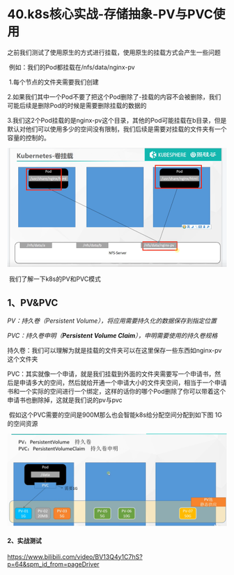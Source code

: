 # 40.k8s核心实战-存储抽象-PV与PVC使用



​	之前我们测试了使用原生的方式进行挂载，使用原生的挂载方式会产生一些问题



​	例如：我们的Pod都挂载在/nfs/data/nginx-pv

​					1.每个节点的文件夹需要我们创建

​					2.如果我们其中一个Pod不要了把这个Pod删除了-挂载的内容不会被删除，我们可能后续是删除Pod的时候是需要删除挂载的数据的

​					3.我们这2个Pod挂载的是nginx-pv这个目录，其他的Pod可能挂载在b目录，但是默认对他们可以使用多少的空间没有限制，我们后续是需要对挂载的文件夹有一个容量的控制的。

![1651739346170](../../.vuepress/public/images/1651739346170.png)





​		我们了解一下k8s的PV和PVC模式

## 1、PV&PVC

*PV：持久卷（Persistent Volume），将应用需要持久化的数据保存到指定位置*

*PVC：持久卷申明（**Persistent Volume Claim**），申明需要使用的持久卷规格*



​	持久卷：我们可以理解为就是挂载的文件夹可以在这里保存一些东西如nginx-pv这个文件夹

​	PVC：其实就像一个申请，就是我们挂载到外面的文件夹需要写一个申请书，然后是申请多大的空间，然后就给开通一个申请大小的文件夹空间，相当于一个申请书和一个实际的空间进行一个绑定，这样的话你的哪个Pod删除了你可以带着这个申请书也删除掉，这就是我们说的pv与pvc

​		假如这个PVC需要的空间是900M那么也会智能k8s给分配空间分配到如下图 1G的空间资源

![1651745494131](../../.vuepress/public/images/1651745494131.png)





#### 2、实战测试





















https://www.bilibili.com/video/BV13Q4y1C7hS?p=64&spm_id_from=pageDriver

























































































































































